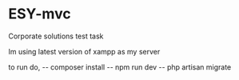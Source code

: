 # ESY-mvc
Corporate solutions test task

Im using latest version of xampp as my server

to run do, 
    -- composer install
    -- npm run dev
    -- php artisan migrate
